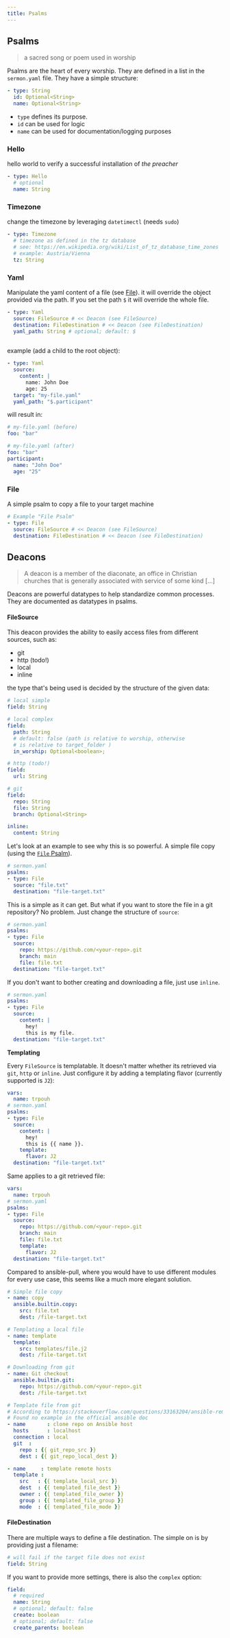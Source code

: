 ```yaml
---
title: Psalms
---
```

## Psalms
> a sacred song or poem used in worship

Psalms are the heart of every worship. They are defined in a list in the `sermon.yaml` file. They have a simple structure:

```yaml
- type: String
  id: Optional<String>
  name: Optional<String>
```

* `type` defines its purpose.
* `id` can be used for logic
* `name` can be used for documentation/logging purposes


### Hello

hello world to verify a successful installation of _the preacher_

```yaml
- type: Hello
  # optional
  name: String
```

### Timezone

change the timezone by leveraging `datetimectl` (needs `sudo`)

```yaml
- type: Timezone
  # timezone as defined in the tz database
  # see: https://en.wikipedia.org/wiki/List_of_tz_database_time_zones
  # example: Austria/Vienna
  tz: String
```

### Yaml

Manipulate the yaml content of a file (see [File](#file)). it will override the object provided via the path. If you set the path `$` it will override the whole file.

```yaml
- type: Yaml
  source: FileSource # << Deacon (see FileSource)
  destination: FileDestination # << Deacon (see FileDestination)
  yaml_path: String # optional; default: $ 
  
```

example (add a child to the root object):

```yaml
- type: Yaml
  source: 
    content: |
      name: John Doe
      age: 25
  target: "my-file.yaml"
  yaml_path: "$.participant"
```

will result in:

```yaml
# my-file.yaml (before)
foo: "bar"

# my-file.yaml (after)
foo: "bar"
participant:
  name: "John Doe"
  age: "25"
```

### File

A simple psalm to copy a file to your target machine

```yaml
# Example "File Psalm"
- type: File
  source: FileSource # << Deacon (see FileSource)
  destination: FileDestination # << Deacon (see FileDestination) 
```

## Deacons
> A deacon is a member of the diaconate, an office in Christian churches that is generally associated with service of some kind [...]

Deacons are powerful datatypes to help standardize common processes. They are documented as datatypes in psalms. 

#### FileSource

This deacon provides the ability to easily access files from different sources, such as:

* git
* http (todo!)
* local
* inline

the type that's being used is decided by the structure of the given data:

```yaml
# local simple
field: String

# local complex
field: 
  path: String
  # default: false (path is relative to worship, otherwise
  # is relative to target_folder )
  in_worship: Optional<boolean>; 

# http (todo!)
field:
  url: String

# git
field: 
  repo: String
  file: String
  branch: Optional<String>

inline:
  content: String
```

Let's look at an example to see why this is so powerful. A simple file copy (using the [`File` Psalm](#file)). 

```yaml
# sermon.yaml
psalms:
- type: File
  source: "file.txt"
  destination: "file-target.txt"
```

This is a simple as it can get. But what if you want to store the file in a git repository? No problem. Just change the structure of `source`:

```yaml
# sermon.yaml
psalms:
- type: File
  source: 
    repo: https://github.com/<your-repo>.git
    branch: main
    file: file.txt
  destination: "file-target.txt"
```

If you don't want to bother creating and downloading a file, just use `inline`.

```yaml
# sermon.yaml
psalms:
- type: File
  source: 
    content: |
      hey!
      this is my file.
  destination: "file-target.txt"
```

**Templating**

Every `FileSource` is templatable. It doesn't matter whether its retrieved via `git`, `http` or `inline`. Just configure it by adding a templating flavor (currently supported is `J2`):

```yaml
vars: 
  name: trpouh
# sermon.yaml
psalms:
- type: File
  source: 
    content: |
      hey!
      this is {{ name }}.
    template:
      flavor: J2
  destination: "file-target.txt"
```

Same applies to a git retrieved file:
```yaml
vars: 
  name: trpouh
# sermon.yaml
psalms:
- type: File
  source: 
    repo: https://github.com/<your-repo>.git
    branch: main
    file: file.txt
    template:
      flavor: J2
  destination: "file-target.txt"
```

Compared to ansible-pull, where you would have to use different modules for every use case, this seems like a much more elegant solution.

```yaml
# Simple file copy
- name: copy
  ansible.builtin.copy:
    src: file.txt
    dest: /file-target.txt

# Templating a local file
- name: template
  template: 
    src: templates/file.j2
    dest: /file-target.txt

# Downloading from git 
- name: Git checkout
  ansible.builtin.git:
    repo: https://github.com/<your-repo>.git
    dest: /file-target.txt

# Template file from git
# According to https://stackoverflow.com/questions/33163204/ansible-remote-templates
# Found no example in the official ansible doc
- name       : clone repo on Ansible host
  hosts      : localhost
  connection : local
  git  :
    repo : {{ git_repo_src }}
    dest : {{ git_repo_local_dest }}

- name     : template remote hosts
  template :
    src   : {{ template_local_src }}
    dest  : {{ templated_file_dest }}
    owner : {{ templated_file_owner }}
    group : {{ templated_file_group }}
    mode  : {{ templated_file_mode }}

```

#### FileDestination

There are multiple ways to define a file destination. The simple on is by providing just a filename: 

```yaml
# will fail if the target file does not exist
field: String
```

If you want to provide more settings, there is also the `complex` option:

```yaml
field:
  # required
  name: String
  # optional; default: false
  create: boolean 
  # optional; default: false
  create_parents: boolean
```